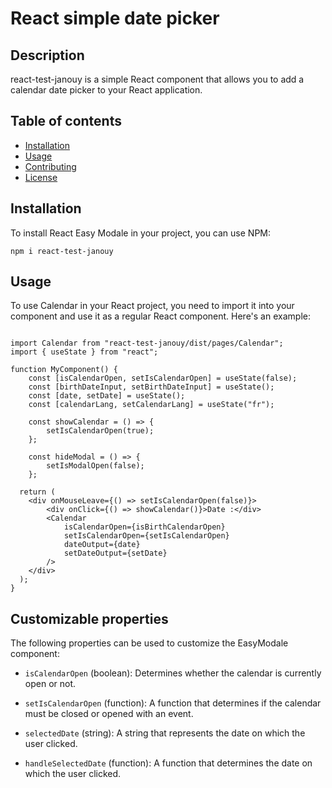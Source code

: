 # React simple date picker

## Description

react-test-janouy is a simple React component that allows you to add a calendar date picker to your React application.

## Table of contents

-   [Installation](#installation)
-   [Usage](#usage)
-   [Contributing](#contributing)
-   [License](#license)

## Installation

To install React Easy Modale in your project, you can use NPM:

```
npm i react-test-janouy

```

## Usage

To use Calendar in your React project, you need to import it into your component and use it as a regular React component. Here's an example:

```

import Calendar from "react-test-janouy/dist/pages/Calendar";
import { useState } from "react";

function MyComponent() {
    const [isCalendarOpen, setIsCalendarOpen] = useState(false);
    const [birthDateInput, setBirthDateInput] = useState();
	const [date, setDate] = useState();
    const [calendarLang, setCalendarLang] = useState("fr");

    const showCalendar = () => {
        setIsCalendarOpen(true);
    };

    const hideModal = () => {
        setIsModalOpen(false);
    };

  return (
    <div onMouseLeave={() => setIsCalendarOpen(false)}>
        <div onClick={() => showCalendar()}>Date :</div>
        <Calendar
            isCalendarOpen={isBirthCalendarOpen}
            setIsCalendarOpen={setIsCalendarOpen}
            dateOutput={date}
            setDateOutput={setDate}
        />
	</div>
  );
}

```

## Customizable properties

The following properties can be used to customize the EasyModale component:

-   `isCalendarOpen` (boolean): Determines whether the calendar is currently open or not.

-   `setIsCalendarOpen` (function): A function that determines if the calendar must be closed or opened with an event.

-   `selectedDate` (string): A string that represents the date on which the user clicked.

-   `handleSelectedDate` (function): A function that determines the date on which the user clicked.
